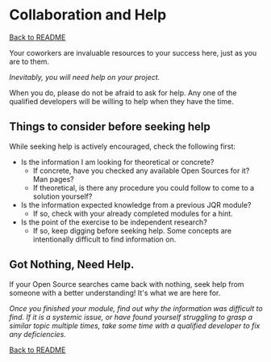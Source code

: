 # Collaboration and Help

[Back to README](README.md)

Your coworkers are invaluable resources to your success here, just as you are to them. 

_Inevitably, you will need help on your project._

When you do, please do not be afraid to ask for help. 
Any one of the qualified developers will be willing to help when they have the time.

## Things to consider before seeking help

While seeking help is actively encouraged, check the following first:
- Is the information I am looking for theoretical or concrete?
    - If concrete, have you checked any available Open Sources for it? Man pages?
    - If theoretical, is there any procedure you could follow to come to a solution yourself?
- Is the information expected knowledge from a previous JQR module?
    - If so, check with your already completed modules for a hint.
- Is the point of the exercise to be independent research?
    - If so, keep digging before seeking help. Some concepts are intentionally difficult to find information on.

## Got Nothing, Need Help.

If your Open Source searches came back with nothing, seek help from someone with a better understanding! It's what we are here for.

_Once you finished your module, find out why the information was difficult to find. If it is a systemic issue, or have found yourself struggling to grasp a similar topic multiple times, take some time with a qualified developer to fix any deficiencies._

[Back to README](README.md)
